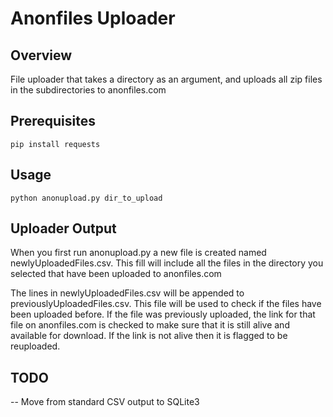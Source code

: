 # Anonfiles Uploader #
## Overview ##
File uploader that takes a directory as an argument, and uploads all zip files in the subdirectories to anonfiles.com

## Prerequisites ##
`pip install requests`

## Usage ##
`python anonupload.py dir_to_upload`

## Uploader Output ##
When you first run anonupload.py a new file is created named newlyUploadedFiles.csv. This fill will include all the files in the directory you selected that have been uploaded to anonfiles.com

The lines in newlyUploadedFiles.csv will be appended to previouslyUploadedFiles.csv. This file will be used to check if the files have been uploaded before. If the file was previously uploaded, the link for that file on anonfiles.com is checked to make sure that it is still alive and available for download. If the link is not alive then it is flagged to be reuploaded.

## TODO ##
 -- Move from standard CSV output to SQLite3
